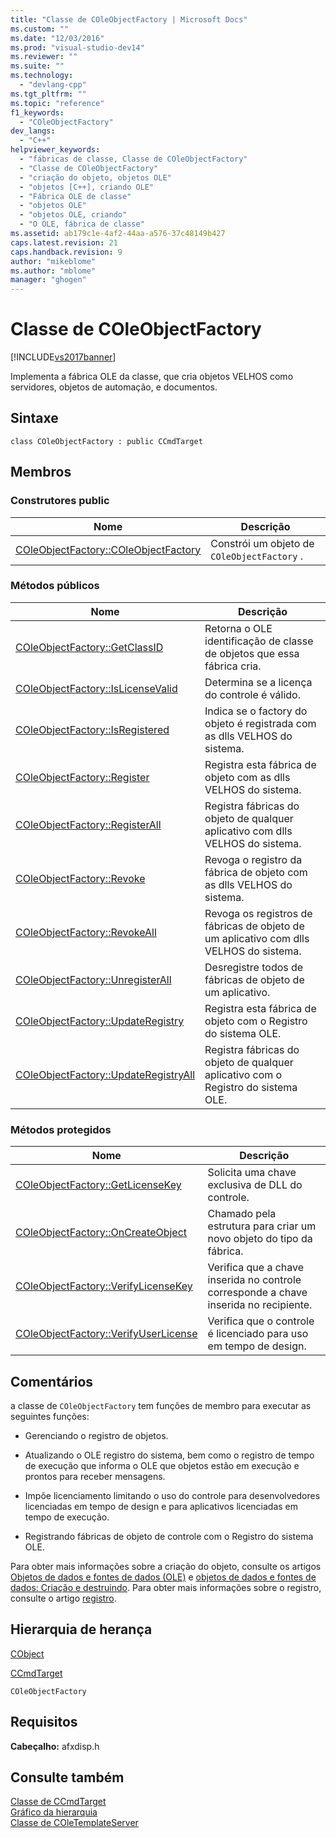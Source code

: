 ```yaml
---
title: "Classe de COleObjectFactory | Microsoft Docs"
ms.custom: ""
ms.date: "12/03/2016"
ms.prod: "visual-studio-dev14"
ms.reviewer: ""
ms.suite: ""
ms.technology: 
  - "devlang-cpp"
ms.tgt_pltfrm: ""
ms.topic: "reference"
f1_keywords: 
  - "COleObjectFactory"
dev_langs: 
  - "C++"
helpviewer_keywords: 
  - "fábricas de classe, Classe de COleObjectFactory"
  - "Classe de COleObjectFactory"
  - "criação do objeto, objetos OLE"
  - "objetos [C++], criando OLE"
  - "Fábrica OLE de classe"
  - "objetos OLE"
  - "objetos OLE, criando"
  - "O OLE, fábrica de classe"
ms.assetid: ab179c1e-4af2-44aa-a576-37c48149b427
caps.latest.revision: 21
caps.handback.revision: 9
author: "mikeblome"
ms.author: "mblome"
manager: "ghogen"
---
```

# Classe de COleObjectFactory
[!INCLUDE[vs2017banner](../../assembler/inline/includes/vs2017banner.md)]

Implementa a fábrica OLE da classe, que cria objetos VELHOS como servidores, objetos de automação, e documentos.  
  
## Sintaxe  
  
```  
class COleObjectFactory : public CCmdTarget  
```  
  
## Membros  
  
### Construtores public  
  
|Nome|Descrição|  
|----------|---------------|  
|[COleObjectFactory::COleObjectFactory](../Topic/COleObjectFactory::COleObjectFactory.md)|Constrói um objeto de `COleObjectFactory` .|  
  
### Métodos públicos  
  
|Nome|Descrição|  
|----------|---------------|  
|[COleObjectFactory::GetClassID](../Topic/COleObjectFactory::GetClassID.md)|Retorna o OLE identificação de classe de objetos que essa fábrica cria.|  
|[COleObjectFactory::IsLicenseValid](../Topic/COleObjectFactory::IsLicenseValid.md)|Determina se a licença do controle é válido.|  
|[COleObjectFactory::IsRegistered](../Topic/COleObjectFactory::IsRegistered.md)|Indica se o factory do objeto é registrada com as dlls VELHOS do sistema.|  
|[COleObjectFactory::Register](../Topic/COleObjectFactory::Register.md)|Registra esta fábrica de objeto com as dlls VELHOS do sistema.|  
|[COleObjectFactory::RegisterAll](../Topic/COleObjectFactory::RegisterAll.md)|Registra fábricas do objeto de qualquer aplicativo com dlls VELHOS do sistema.|  
|[COleObjectFactory::Revoke](../Topic/COleObjectFactory::Revoke.md)|Revoga o registro da fábrica de objeto com as dlls VELHOS do sistema.|  
|[COleObjectFactory::RevokeAll](../Topic/COleObjectFactory::RevokeAll.md)|Revoga os registros de fábricas de objeto de um aplicativo com dlls VELHOS do sistema.|  
|[COleObjectFactory::UnregisterAll](../Topic/COleObjectFactory::UnregisterAll.md)|Desregistre todos de fábricas de objeto de um aplicativo.|  
|[COleObjectFactory::UpdateRegistry](../Topic/COleObjectFactory::UpdateRegistry.md)|Registra esta fábrica de objeto com o Registro do sistema OLE.|  
|[COleObjectFactory::UpdateRegistryAll](../Topic/COleObjectFactory::UpdateRegistryAll.md)|Registra fábricas do objeto de qualquer aplicativo com o Registro do sistema OLE.|  
  
### Métodos protegidos  
  
|Nome|Descrição|  
|----------|---------------|  
|[COleObjectFactory::GetLicenseKey](../Topic/COleObjectFactory::GetLicenseKey.md)|Solicita uma chave exclusiva de DLL do controle.|  
|[COleObjectFactory::OnCreateObject](../Topic/COleObjectFactory::OnCreateObject.md)|Chamado pela estrutura para criar um novo objeto do tipo da fábrica.|  
|[COleObjectFactory::VerifyLicenseKey](../Topic/COleObjectFactory::VerifyLicenseKey.md)|Verifica que a chave inserida no controle corresponde a chave inserida no recipiente.|  
|[COleObjectFactory::VerifyUserLicense](../Topic/COleObjectFactory::VerifyUserLicense.md)|Verifica que o controle é licenciado para uso em tempo de design.|  
  
## Comentários  
 a classe de `COleObjectFactory` tem funções de membro para executar as seguintes funções:  
  
-   Gerenciando o registro de objetos.  
  
-   Atualizando o OLE registro do sistema, bem como o registro de tempo de execução que informa o OLE que objetos estão em execução e prontos para receber mensagens.  
  
-   Impõe licenciamento limitando o uso do controle para desenvolvedores licenciadas em tempo de design e para aplicativos licenciadas em tempo de execução.  
  
-   Registrando fábricas de objeto de controle com o Registro do sistema OLE.  
  
 Para obter mais informações sobre a criação do objeto, consulte os artigos [Objetos de dados e fontes de dados \(OLE\)](../../mfc/data-objects-and-data-sources-ole.md) e [objetos de dados e fontes de dados: Criação e destruindo](../../mfc/data-objects-and-data-sources-creation-and-destruction.md).  Para obter mais informações sobre o registro, consulte o artigo [registro](../../mfc/registration.md).  
  
## Hierarquia de herança  
 [CObject](../Topic/CObject%20Class.md)  
  
 [CCmdTarget](../Topic/CCmdTarget%20Class.md)  
  
 `COleObjectFactory`  
  
## Requisitos  
 **Cabeçalho:** afxdisp.h  
  
## Consulte também  
 [Classe de CCmdTarget](../Topic/CCmdTarget%20Class.md)   
 [Gráfico da hierarquia](../../mfc/hierarchy-chart.md)   
 [Classe de COleTemplateServer](../../mfc/reference/coletemplateserver-class.md)